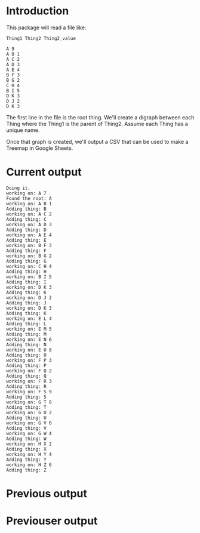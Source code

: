 # Introduction

This package will read a file like:
```
Thing1 Thing2 Thing2_value
```

```
A 9
A B 1
A C 2
A D 3
A E 4
B F 3
B G 2
C H 4
B I 5
D K 3
D J 2
D K 3
```

The first line in the file is the root thing.  We'll create a digraph between each Thing where the Thing1 is the parent 
of Thing2.  Assume each Thing has a unique name.

Once that graph is created, we'll output a CSV that can be used to make a Treemap in Google Sheets.

# Current output
```
Doing it.
working on: A 7
Found the root: A
working on: A B 1
Adding thing: B
working on: A C 2
Adding thing: C
working on: A D 3
Adding thing: D
working on: A E 4
Adding thing: E
working on: B F 3
Adding thing: F
working on: B G 2
Adding thing: G
working on: C H 4
Adding thing: H
working on: B I 5
Adding thing: I
working on: D K 3
Adding thing: K
working on: D J 2
Adding thing: J
working on: D K 3
Adding thing: K
working on: E L 4
Adding thing: L
working on: E M 5
Adding thing: M
working on: E N 6
Adding thing: N
working on: E O 8
Adding thing: O
working on: F P 3
Adding thing: P
working on: F Q 2
Adding thing: Q
working on: F R 3
Adding thing: R
working on: F S 9
Adding thing: S
working on: G T 8
Adding thing: T
working on: G U 2
Adding thing: U
working on: G V 0
Adding thing: V
working on: G W 4
Adding thing: W
working on: H X 2
Adding thing: X
working on: H Y 4
Adding thing: Y
working on: H Z 6
Adding thing: Z
```

# Previous output

# Previouser output
